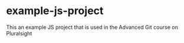 # example-js-project
This an example JS project that is used in the Advanced Git course on Pluralsight
